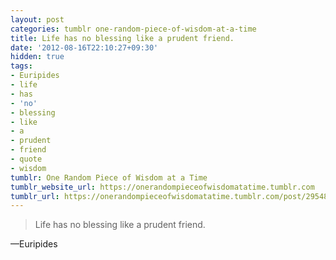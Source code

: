 ```yaml
---
layout: post
categories: tumblr one-random-piece-of-wisdom-at-a-time
title: Life has no blessing like a prudent friend.
date: '2012-08-16T22:10:27+09:30'
hidden: true
tags:
- Euripides
- life
- has
- 'no'
- blessing
- like
- a
- prudent
- friend
- quote
- wisdom
tumblr: One Random Piece of Wisdom at a Time
tumblr_website_url: https://onerandompieceofwisdomatatime.tumblr.com
tumblr_url: https://onerandompieceofwisdomatatime.tumblr.com/post/29548297342/life-has-no-blessing-like-a-prudent-friend
---
```

> Life has no blessing like a prudent friend.

—Euripides
